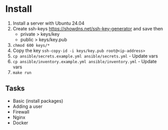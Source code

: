 # Install

1) Install a server with Ubuntu 24.04
2) Create ssh-keys https://showdns.net/ssh-key-generator and save then
    - private > keys/key
    - public > keys/key.pub
3) `chmod 600 keys/*`
4) Copy the key `ssh-copy-id -i keys/key.pub root@<ip-address>`
5) `cp ansible/secrets.example.yml ansible/secrets.yml` - Update vars
6) `cp ansible/inventory.example.yml ansible/inventory.yml` - Update vars
7) `make run`

## Tasks
- Basic (install packages)
- Adding a user
- Firewall
- Nginx
- Docker
